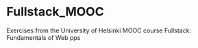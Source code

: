 # Fullstack_MOOC
Exercises from the University of Helsinki MOOC course Fullstack: Fundamentals of Web pps
